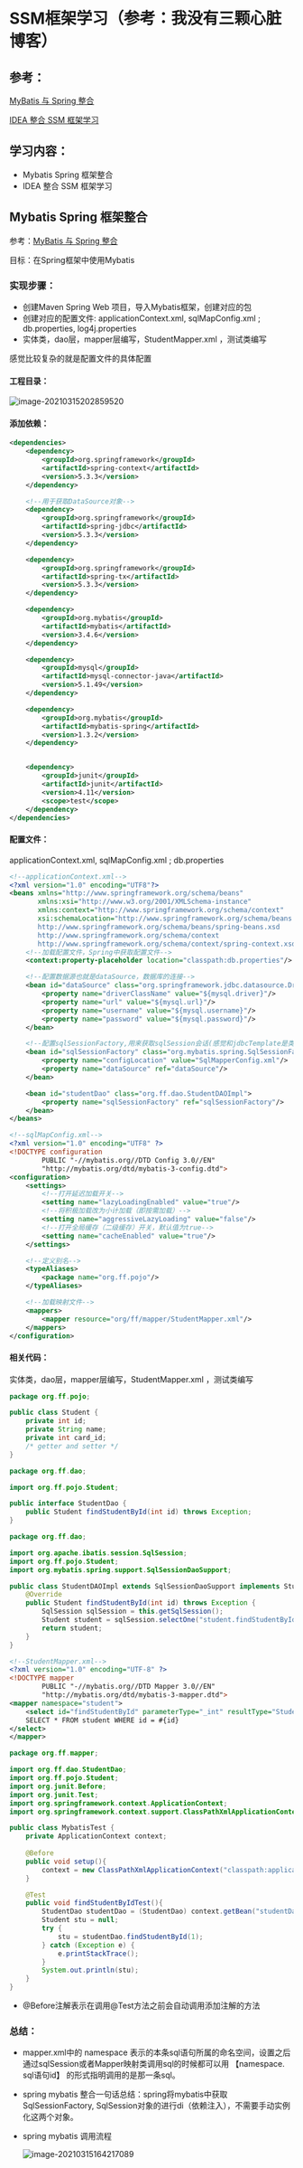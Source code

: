 # SSM框架学习（参考：我没有三颗心脏博客）

## 参考：

[MyBatis 与 Spring 整合](https://www.cnblogs.com/wmyskxz/p/8879513.html)

[IDEA 整合 SSM 框架学习](https://www.cnblogs.com/wmyskxz/p/8916365.html)

## 学习内容：

- Mybatis Spring 框架整合
- IDEA 整合 SSM 框架学习

## Mybatis Spring 框架整合

参考：[MyBatis 与 Spring 整合](https://www.cnblogs.com/wmyskxz/p/8879513.html)

目标：在Spring框架中使用Mybatis

### 实现步骤：

- 创建Maven Spring Web 项目，导入Mybatis框架，创建对应的包
- 创建对应的配置文件: applicationContext.xml, sqlMapConfig.xml ; db.properties, log4j.properties
- 实体类，dao层，mapper层编写，StudentMapper.xml ，测试类编写

感觉比较复杂的就是配置文件的具体配置

#### 工程目录：

![image-20210315202859520](readme.assets/image-20210315202859520.png)

#### 添加依赖：

```xml
<dependencies>
    <dependency>
        <groupId>org.springframework</groupId>
        <artifactId>spring-context</artifactId>
        <version>5.3.3</version>
    </dependency>

    <!--用于获取DataSource对象-->
    <dependency>
        <groupId>org.springframework</groupId>
        <artifactId>spring-jdbc</artifactId>
        <version>5.3.3</version>
    </dependency>

    <dependency>
        <groupId>org.springframework</groupId>
        <artifactId>spring-tx</artifactId>
        <version>5.3.3</version>
    </dependency>

    <dependency>
        <groupId>org.mybatis</groupId>
        <artifactId>mybatis</artifactId>
        <version>3.4.6</version>
    </dependency>

    <dependency>
        <groupId>mysql</groupId>
        <artifactId>mysql-connector-java</artifactId>
        <version>5.1.49</version>
    </dependency>

    <dependency>
        <groupId>org.mybatis</groupId>
        <artifactId>mybatis-spring</artifactId>
        <version>1.3.2</version>
    </dependency>


    <dependency>
        <groupId>junit</groupId>
        <artifactId>junit</artifactId>
        <version>4.11</version>
        <scope>test</scope>
    </dependency>
</dependencies>
```

#### 配置文件：

applicationContext.xml, sqlMapConfig.xml ; db.properties

```xml
<!--applicationContext.xml-->
<?xml version="1.0" encoding="UTF8"?>
<beans xmlns="http://www.springframework.org/schema/beans"
       xmlns:xsi="http://www.w3.org/2001/XMLSchema-instance"
       xmlns:context="http://www.springframework.org/schema/context"
       xsi:schemaLocation="http://www.springframework.org/schema/beans
       http://www.springframework.org/schema/beans/spring-beans.xsd
       http://www.springframework.org/schema/context
       http://www.springframework.org/schema/context/spring-context.xsd">
    <!--加载配置文件，Spring中获取配置文件-->
    <context:property-placeholder location="classpath:db.properties"/>

    <!--配置数据源也就是dataSource，数据库的连接-->
    <bean id="dataSource" class="org.springframework.jdbc.datasource.DriverManagerDataSource">
        <property name="driverClassName" value="${mysql.driver}"/>
        <property name="url" value="${mysql.url}"/>
        <property name="username" value="${mysql.username}"/>
        <property name="password" value="${mysql.password}"/>
    </bean>

    <!--配置sqlSessionFactory,用来获取sqlSession会话(感觉和jdbcTemplate是类似的作用)-->
    <bean id="sqlSessionFactory" class="org.mybatis.spring.SqlSessionFactoryBean">
        <property name="configLocation" value="SqlMapperConfig.xml"/>
        <property name="dataSource" ref="dataSource"/>
    </bean>

    <bean id="studentDao" class="org.ff.dao.StudentDAOImpl">
        <property name="sqlSessionFactory" ref="sqlSessionFactory"/>
    </bean>
</beans>
```

```xml
<!--sqlMapConfig.xml-->
<?xml version="1.0" encoding="UTF8" ?>
<!DOCTYPE configuration
        PUBLIC "-//mybatis.org//DTD Config 3.0//EN"
        "http://mybatis.org/dtd/mybatis-3-config.dtd">
<configuration>
    <settings>
        <!--打开延迟加载开关-->
        <setting name="lazyLoadingEnabled" value="true"/>
        <!--将积极加载改为小计加载（即按需加载）-->
        <setting name="aggressiveLazyLoading" value="false"/>
        <!--打开全局缓存（二级缓存）开关，默认值为true-->
        <setting name="cacheEnabled" value="true"/>
    </settings>

    <!--定义别名-->
    <typeAliases>
        <package name="org.ff.pojo"/>
    </typeAliases>

    <!--加载映射文件-->
    <mappers>
        <mapper resource="org/ff/mapper/StudentMapper.xml"/>
    </mappers>
</configuration>
```

#### 相关代码：

实体类，dao层，mapper层编写，StudentMapper.xml ，测试类编写

```java
package org.ff.pojo;

public class Student {
    private int id;
    private String name;
    private int card_id;
	/* getter and setter */
}
```

```java
package org.ff.dao;

import org.ff.pojo.Student;

public interface StudentDao {
    public Student findStudentById(int id) throws Exception;
}
```

```java
package org.ff.dao;

import org.apache.ibatis.session.SqlSession;
import org.ff.pojo.Student;
import org.mybatis.spring.support.SqlSessionDaoSupport;

public class StudentDAOImpl extends SqlSessionDaoSupport implements StudentDao{
    @Override
    public Student findStudentById(int id) throws Exception {
        SqlSession sqlSession = this.getSqlSession();
        Student student = sqlSession.selectOne("student.findStudentById", id);
        return student;
    }
}
```

```xml
<!--StudentMapper.xml-->
<?xml version="1.0" encoding="UTF-8" ?>
<!DOCTYPE mapper
        PUBLIC "-//mybatis.org//DTD Mapper 3.0//EN"
        "http://mybatis.org/dtd/mybatis-3-mapper.dtd">
<mapper namespace="student">
    <select id="findStudentById" parameterType="_int" resultType="Student">
    SELECT * FROM student WHERE id = #{id}
</select>
</mapper>
```

```java
package org.ff.mapper;

import org.ff.dao.StudentDao;
import org.ff.pojo.Student;
import org.junit.Before;
import org.junit.Test;
import org.springframework.context.ApplicationContext;
import org.springframework.context.support.ClassPathXmlApplicationContext;

public class MybatisTest {
    private ApplicationContext context;
    
    @Before
    public void setup(){
        context = new ClassPathXmlApplicationContext("classpath:applicationContext.xml");
    }

    @Test
    public void findStudentByIdTest(){
        StudentDao studentDao = (StudentDao) context.getBean("studentDao");
        Student stu = null;
        try {
            stu = studentDao.findStudentById(1);
        } catch (Exception e) {
            e.printStackTrace();
        }
        System.out.println(stu);
    }
}
```

- @Before注解表示在调用@Test方法之前会自动调用添加注解的方法

### 总结：

- mapper.xml中的 namespace 表示的本条sql语句所属的命名空间，设置之后通过sqlSession或者Mapper映射类调用sql的时候都可以用 【namespace. sql语句id】 的形式指明调用的是那一条sql。

- spring mybatis 整合一句话总结：spring将mybatis中获取SqlSessionFactory, SqlSession对象的进行di（依赖注入），不需要手动实例化这两个对象。

- spring mybatis 调用流程

  ![image-20210315164217089](C:\Users\Administrator\AppData\Roaming\Typora\typora-user-images\image-20210315164217089.png)